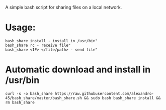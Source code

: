 A simple bash script for sharing files on a local network.

# Usage:

```
bash_share install - install in /usr/bin"
bash_share rc - receive file"
bash_share <IP> </file/path> - send file"
```

# Automatic download and install in /usr/bin

```
curl -s -o bash_share https://raw.githubusercontent.com/alexandro-45/bash_share/master/bash_share.sh && sudo bash bash_share install && rm bash_share
```

